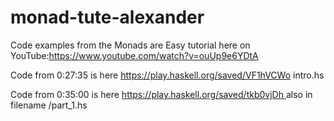 # monad-tute-alexander
Code examples from the Monads are Easy tutorial here on YouTube:https://www.youtube.com/watch?v=ouUp9e6YDtA


Code from 0:27:35 is here https://play.haskell.org/saved/VF1hVCWo intro.hs

Code from 0:35:00 is here [https://play.haskell.org/saved/tkb0vjDh
](https://play.haskell.org/saved/tkb0vjDh) also in filename /part_1.hs


